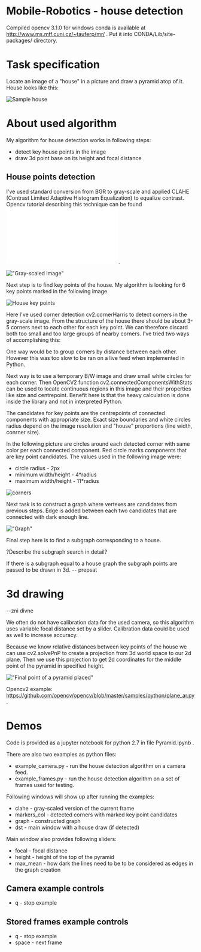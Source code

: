 # Mobile-Robotics - house detection

Compiled opencv 3.1.0 for windows conda is available at http://www.ms.mff.cuni.cz/~tauferp/mr/ .
Put it into CONDA/Lib/site-packages/ directory.

# Task specification

Locate an image of a "house" in a picture and draw a pyramid atop of it. House looks like this:

![Sample house](house.png?raw=true "Sample house")

# About used algorithm

My algorithm for house detection works in following steps:
- detect key house points in the image
- draw 3d point base on its height and focal distance

## House points detection

I've used standard conversion from BGR to gray-scale and applied CLAHE (Contrast Limited Adaptive Histogram Equalization) to equalize contrast.
Opencv tutorial describing this technique can be found ![here](docs.opencv.org/3.1.0/d5/daf/tutorial_py_histogram_equalization.html).

!["Gray-scaled image"](clahe.png?raw=true "Gray-scaled image")

Next step is to find key points of the house. 
My algorithm is looking for 6 key points marked in the following image.

![House key points](house_points.png?raw=true "House key points")

Here I've used corner detection cv2.cornerHarris to detect corners in the gray-scale image.
From the structure of the house there should be about 3-5 corners next to each other for each key point.
We can therefore discard both too small and too large groups of nearby corners.
I've tried two ways of accomplishing this:

One way would be to group corners by distance between each other.
However this was too slow to be ran on a live feed when implemented in Python.

Next way is to use a temporary B/W image and draw small white circles for each corner.
Then OpenCV2 function cv2.connectedComponentsWithStats can be used to locate continuous regions in this image and their properties like size and centrepoint.
Benefit here is that the heavy calculation is done inside the library and not in interpreted Python.

The candidates for key points are the centrepoints of connected components with appropriate size.
Exact size boundaries and white circles radius depend on the image resolution and "house" proportions (line width, conrner size).

In the following picture are circles around each detected corner with same color per each connected component.
Red circle marks components that are key point candidates.
The values used in the following image were:
- circle radius - 2px
- minimum width/height - 4*radius
- maximum width/height - 11*radius

![corners](corners.png?raw=true "Corners, key points are marked in red circle")

Next task is to construct a graph where vertexes are candidates from previous steps.
Edge is added between each two candidates that are connected with dark enough line.

!["Graph"](graph.png?raw=true "Graph")

Final step here is to find a subgraph corresponding to a house.

?Describe the subgraph search in detail?

If there is a subgraph equal to a house graph the subgraph points are passed to be drawn in 3d. -- prepsat

# 3d drawing

--zni divne

We often do not have calibration data for the used camera, so this algorithm uses variable focal distance set by a slider.
Calibration data could be used as well to increase accuracy.

Because we know relative distances between key points of the house we can use cv2.solvePnP to create a projection from 3d world space to our 2d plane.
Then we use this projection to get 2d coordinates for the middle point of the pyramid in specified height.

!["Final point of a pyramid placed"](3d.png?raw=true "Final point of a pyramid placed")

Opencv2 example: https://github.com/opencv/opencv/blob/master/samples/python/plane_ar.py .

# Demos

Code is provided as a jupyter notebook for python 2.7 in file Pyramid.ipynb .

There are also two examples as python files:
- example_camera.py - run the house detection algorithm on a camera feed.
- example_frames.py - run the house detection algorithm on a set of frames used for testing.

Following windows will show up after running the examples:
- clahe - gray-scaled version of the current frame
- markers_col - detected corners with marked key point candidates
- graph - constructed graph
- dst - main window with a house draw (if detected)

Main window also provides following sliders:
- focal - focal distance
- height - height of the top of the pyramid
- max_mean - how dark the lines need to be to be considered as edges in the graph creation

## Camera example controls
- q - stop example

## Stored frames example controls
- q - stop example
- space - next frame
